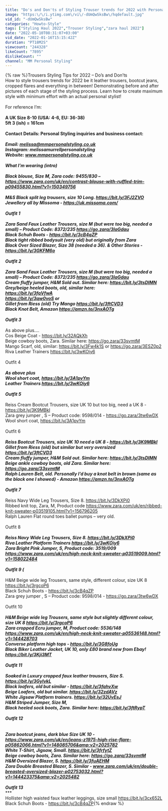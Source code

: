 ```yaml
---
title: "Do's and Don'ts of Styling Trouser trends for 2022 with Personal Stylist, Melissa Murrell"
image: "https:\/\/i.ytimg.com\/vi\/-dUmQwSksBw\/hqdefault.jpg"
vid_id: "-dUmQwSksBw"
categories: "Howto-Style"
tags: ["Styling Haul 2022","Trouser Styling","zara haul 2022"]
date: "2022-05-10T08:31:07+03:00"
vid_date: "2022-01-16T15:15:42Z"
duration: "PT18M2S"
viewcount: "244328"
likeCount: "7895"
dislikeCount: ""
channel: "MM Personal Styling"
---
```

{% raw %}Trousers Styling Tips for 2022 – Do’s and Don’ts<br />How to style trousers trends for 2022 be it leather trousers, bootcut jeans, cropped flares and everything in between! Demonstrating before and after pictures of each stage of the styling process. Learn how to create maximum style with minimum effort with an actual personal stylist!<br /><br />For reference I’m: <br />******************<br />A UK Size 8-10 (USA: 4-6, EU: 36-38) <br />5ft 3 (ish) = 161cm <br /><br />Contact Details: Personal Styling inquiries and business contact: <br />******************************************************************<br />Email: melissa@mmpersonalstyling.co.uk <br />Instagram: melissamurrellpersonalstyling <br />Website: www.mmpersonalstyling.co.uk <br /><br />What I’m wearing (intro)<br />***************<br />Black blouse, Size M, Zara code: 9455/830 – <br /><a rel="nofollow" target="blank" href="https://www.zara.com/uk/en/contrast-blouse-with-ruffled-trim-p09455830.html?v1=150349756">https://www.zara.com/uk/en/contrast-blouse-with-ruffled-trim-p09455830.html?v1=150349756</a><br /><br />M&amp;S Black split leg trousers, size 10 Long. <a rel="nofollow" target="blank" href="https://bit.ly/3FJ2ZVO">https://bit.ly/3FJ2ZVO</a><br />Jewellery all by Missoma - <a rel="nofollow" target="blank" href="https://uk.missoma.com/">https://uk.missoma.com/</a><br /><br />Outfit 1 <br />*******<br />Zara Sand Faux Leather Trousers, size M (but were too big, needed a small) – Product Code: 8372/235 <a rel="nofollow" target="blank" href="https://go.zara/3IaGdau">https://go.zara/3IaGdau</a><br />Black Schuh Boots - <a rel="nofollow" target="blank" href="https://bit.ly/3cB4qZP">https://bit.ly/3cB4qZP</a><br />Black tight ribbed bodysuit (very old) but originally from Zara<br />Black Over Sized Blazer, Size 38 (needed a 36). &amp; Other Stories - <a rel="nofollow" target="blank" href="https://bit.ly/3GKFM6o">https://bit.ly/3GKFM6o</a><br /><br />Outfit 2<br />*************<br />Zara Sand Faux Leather Trousers, size M (but were too big, needed a small) – Product Code: 8372/235 <a rel="nofollow" target="blank" href="https://go.zara/3IaGdau">https://go.zara/3IaGdau</a><br />Cream fluffy jumper, H&amp;M Sold out. Similar here: <a rel="nofollow" target="blank" href="https://bit.ly/3tsDIMN">https://bit.ly/3tsDIMN</a><br />Grey/beige heeled boots,  old, similar here: <br /><a rel="nofollow" target="blank" href="https://bit.ly/3fqVfwA">https://bit.ly/3fqVfwA</a><br /><a rel="nofollow" target="blank" href="https://bit.ly/3qw0voS">https://bit.ly/3qw0voS</a> or<br />Gillet from Riess (old) Try Mango <a rel="nofollow" target="blank" href="https://bit.ly/3ftCVD3">https://bit.ly/3ftCVD3</a><br />Black Knot Belt, Amazon <a rel="nofollow" target="blank" href="https://amzn.to/3nxAOTg">https://amzn.to/3nxAOTg</a><br /><br />Outfit 3<br />*************<br />As above plus….<br />Cos Beige Coat - <a rel="nofollow" target="blank" href="https://bit.ly/32AQkXh">https://bit.ly/32AQkXh</a><br />Beige cowboy boots, Zara. Similar here: <a rel="nofollow" target="blank" href="https://go.zara/33svmtM">https://go.zara/33svmtM</a><br />Mango Scarf, old, similar: <a rel="nofollow" target="blank" href="https://bit.ly/3Fw4k1S">https://bit.ly/3Fw4k1S</a> or <a rel="nofollow" target="blank" href="https://go.zara/3ESZ0p2">https://go.zara/3ESZ0p2</a> <br />Riva Leather  Trainers <a rel="nofollow" target="blank" href="https://bit.ly/3wKOiy6">https://bit.ly/3wKOiy6</a><br /><br />Outfit 4<br />*************<br />As above plus<br />Wool short coat, <a rel="nofollow" target="blank" href="https://bit.ly/3A1pvYm">https://bit.ly/3A1pvYm</a><br />Leather Trainers <a rel="nofollow" target="blank" href="https://bit.ly/3wKOiy6">https://bit.ly/3wKOiy6</a><br /><br />Outfit 5 <br />*************<br />Reiss Cream Bootcut Trousers, size UK 10 but too big, need a UK 8 - <a rel="nofollow" target="blank" href="https://bit.ly/3K9MBkl">https://bit.ly/3K9MBkl</a><br />Zara grey jumper , S – Product code: 9598/014 - <a rel="nofollow" target="blank" href="https://go.zara/3tw6wDX">https://go.zara/3tw6wDX</a><br />Wool short coat, <a rel="nofollow" target="blank" href="https://bit.ly/3A1pvYm">https://bit.ly/3A1pvYm</a><br /><br />Outfit 6<br />*************<br />Reiss Bootcut Trousers, size UK 10 need a UK 8 - <a rel="nofollow" target="blank" href="https://bit.ly/3K9MBkl">https://bit.ly/3K9MBkl</a><br />Gillet from Riess (old) but similar but very oversized <a rel="nofollow" target="blank" href="https://bit.ly/3ftCVD3">https://bit.ly/3ftCVD3</a><br />Cream fluffy jumper, H&amp;M Sold out. Similar here: <a rel="nofollow" target="blank" href="https://bit.ly/3tsDIMN">https://bit.ly/3tsDIMN</a><br />Beige ankle cowboy boots, old Zara. Similar here: <a rel="nofollow" target="blank" href="https://go.zara/33svmtM">https://go.zara/33svmtM</a><br />Ralph Lauren Belt, old. Personally I’d buy a knot belt in brown (same as the black one I showed) - Amazon <a rel="nofollow" target="blank" href="https://amzn.to/3nxAOTg">https://amzn.to/3nxAOTg</a><br /><br />Outfit 7<br />*************<br />Reiss Navy Wide Leg Trousers, Size 8. <a rel="nofollow" target="blank" href="https://bit.ly/3DkXPi0">https://bit.ly/3DkXPi0</a><br />Ribbed knit top, Zara, M, Product code <a rel="nofollow" target="blank" href="https://www.zara.com/uk/en/ribbed-knit-sweater-p03519105.html?v1=156796205">https://www.zara.com/uk/en/ribbed-knit-sweater-p03519105.html?v1=156796205</a><br />Ralph Lauren Flat round toes ballet pumps – very old.<br /><br />Outfit 8 <br />*************<br />Reiss Navy Wide Leg Trousers, Size 8. <a rel="nofollow" target="blank" href="https://bit.ly/3DkXPi0">https://bit.ly/3DkXPi0</a><br />Riva Leather Platform Trainers <a rel="nofollow" target="blank" href="https://bit.ly/3wKOiy6">https://bit.ly/3wKOiy6</a><br />Zara Bright Pink Jumper, S, Product code: 3519/009<br /> <a rel="nofollow" target="blank" href="https://www.zara.com/uk/en/high-neck-knit-sweater-p03519009.html?v1=158022484">https://www.zara.com/uk/en/high-neck-knit-sweater-p03519009.html?v1=158022484</a><br /><br />Outfit 9 (<br />*************<br />H&amp;M Beige wide leg Trousers, same style, different colour, size UK 8 <a rel="nofollow" target="blank" href="https://bit.ly/3rgcoP6">https://bit.ly/3rgcoP6</a><br />Black Schuh Boots - <a rel="nofollow" target="blank" href="https://bit.ly/3cB4qZP">https://bit.ly/3cB4qZP</a><br />Zara grey jumper , S – Product code: 9598/014 - <a rel="nofollow" target="blank" href="https://go.zara/3tw6wDX">https://go.zara/3tw6wDX</a><br /><br />Outfit 10<br />*************<br />H&amp;M Beige wide leg Trousers, same style but slightly different colour, size UK 8 <a rel="nofollow" target="blank" href="https://bit.ly/3rgcoP6">https://bit.ly/3rgcoP6</a><br />Zara cropped Ecru jumper, M, Product code:  5536/148<br /><a rel="nofollow" target="blank" href="https://www.zara.com/uk/en/high-neck-knit-sweater-p05536148.html?v1=144428703">https://www.zara.com/uk/en/high-neck-knit-sweater-p05536148.html?v1=144428703</a><br />Converse platform high tops - <a rel="nofollow" target="blank" href="https://bit.ly/3G8foUg">https://bit.ly/3G8foUg</a><br />Black Biker Leather Jacket, UK 10, only £80 brand new from Ebay!  <a rel="nofollow" target="blank" href="https://bit.ly/3Kji3MT">https://bit.ly/3Kji3MT</a><br /><br />Outfit 11<br />**********<br />Soaked in Luxury cropped faux leather trousers, Size S. <a rel="nofollow" target="blank" href="https://bit.ly/3GylvkL">https://bit.ly/3GylvkL</a><br />Black loafers, old but similar - <a rel="nofollow" target="blank" href="https://bit.ly/3fqhvXw">https://bit.ly/3fqhvXw</a><br />Beige Loafers, old but similar. <a rel="nofollow" target="blank" href="https://bit.ly/32zdAVz">https://bit.ly/32zdAVz</a><br />White Jigsaw Platform trainers. <a rel="nofollow" target="blank" href="https://bit.ly/32UvEsJ">https://bit.ly/32UvEsJ</a><br />H&amp;M Striped Jumper, Size M, <br />Black heeled sock boots, Zara. Similar here: <a rel="nofollow" target="blank" href="https://bit.ly/3ftRypT">https://bit.ly/3ftRypT</a><br /><br />Outfit 12<br />**********<br /><br />Zara bootcut jeans, dark blue Size UK 10 - <a rel="nofollow" target="blank" href="https://www.zara.com/uk/en/jeans-z1975-high-rise-flare-p05862066.html?v1=148085706&amp;v2=2025782">https://www.zara.com/uk/en/jeans-z1975-high-rise-flare-p05862066.html?v1=148085706&amp;v2=2025782</a><br />White T-Shirt, Jigsaw, Small.  <a rel="nofollow" target="blank" href="https://bit.ly/3frfytZ">https://bit.ly/3frfytZ</a><br />Beige cowboy boots,  Zara. Similar here: <a rel="nofollow" target="blank" href="https://go.zara/33svmtM">https://go.zara/33svmtM</a><br />H&amp;M Oversized Blazer, S. <a rel="nofollow" target="blank" href="https://bit.ly/3fuAEHM">https://bit.ly/3fuAEHM</a><br />Zara Double Breasted Blazer, S. Similar - www.zara.com/uk/en/double-breasted-oversized-blazer-p02753032.html?v1=144423375&amp;v2=2025482<br /><br />Outfit 13<br />**********<br />Hollister high waisted faux leather leggings, size small <a rel="nofollow" target="blank" href="https://bit.ly/3cx652L">https://bit.ly/3cx652L</a><br />Black Schuh Boots - <a rel="nofollow" target="blank" href="https://bit.ly/3cB4qZP">https://bit.ly/3cB4qZP</a>{% endraw %}

